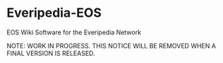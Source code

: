 # Everipedia-EOS
EOS Wiki Software for the Everipedia Network

NOTE: WORK IN PROGRESS. THIS NOTICE WILL BE REMOVED WHEN A FINAL VERSION IS RELEASED.
